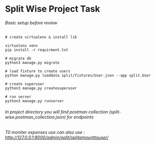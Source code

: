# Split Wise Project Task

###### Basic setup before review

```
# create virtualenv & install lib

virtualenv venv
pip install -r requirment.txt

# migrate db
python3 manage.py migrate

# load fixture to create users
python manage.py loaddata split/fixtures/User.json --app split.User

# create superuser
python3 manage.py createsuperuser

# run server
python3 manage.py runserver
```

###### In project directory you will find postman collection (split-wise.postman_collection.json)  for endpoints
###### T0 moniter expenses use can also use : http://127.0.0.1:8000/admin/split/splitamounttouser/


